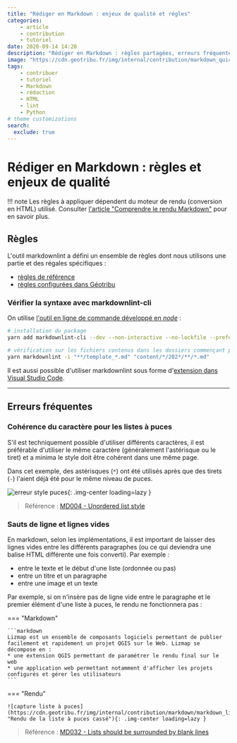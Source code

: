 ```yaml
---
title: "Rédiger en Markdown : enjeux de qualité et régles"
categories:
    - article
    - contribution
    - tutoriel
date: 2020-09-14 14:20
description: "Rédiger en Markdown : règles partagées, erreurs fréquentes et mécanismes de validation."
image: "https://cdn.geotribu.fr/img/internal/contribution/markdown_quick_exemple_rendu.png"
tags:
    - contribuer
    - tutoriel
    - Markdown
    - rédaction
    - HTML
    - lint
    - Python
# theme customizations
search:
  exclude: true
---
```


# Rédiger en Markdown : règles et enjeux de qualité

!!! note
    Les règles à appliquer dépendent du moteur de rendu (conversion en HTML) utilisé. Consulter [l'article "Comprendre le rendu Markdown"](/contribuer/build_site/markdown_engine/#specificites) pour en savoir plus.

## Règles

L'outil markdownlint a défini un ensemble de règles dont nous utilisons une partie et des régales spécifiques :

- [règles de référence](https://github.com/DavidAnson/markdownlint/blob/main/doc/Rules.md)
- [règles configurées dans Géotribu](https://github.com/geotribu/website/blob/master/.markdownlint.json)

### Vérifier la syntaxe avec markdownlint-cli

On utilise [l'outil en ligne de commande développé en _node_](https://github.com/igorshubovych/markdownlint-cli) :

```bash
# installation du package
yarn add markdownlint-cli --dev --non-interactive --no-lockfile --prefer-offline

# vérification sur les fichiers contenus dans les dossiers commençant par '202'
yarn markdownlint -i "**/template_*.md" "content/*/202*/**/*.md"
```

Il est aussi possible d'utiliser markdownlint sous forme d'[extension dans Visual Studio Code](https://marketplace.visualstudio.com/items?itemName=DavidAnson.vscode-markdownlint).

----

## Erreurs fréquentes

### Cohérence du caractère pour les listes à puces

S'il est techniquement possible d'utiliser différents caractères, il est préférable d'utiliser le même caractère (généralement l'astérisque ou le tiret) et a minima le style doit être cohérent dans une même page.

Dans cet exemple, des astérisques (`*`) ont été utilisés après que des tirets (`-`) l'aient déjà été pour le même niveau de puces.

![erreur style puces](https://user-images.githubusercontent.com/1596222/92222985-186a0200-eea0-11ea-9887-21fdbce10080.png "Signalement de l'erreur dans Visual Studio Code"){: .img-center loading=lazy }

> Référence : [MD004 - Unordered list style](https://github.com/DavidAnson/markdownlint/blob/main/doc/Rules.md)

### Sauts de ligne et lignes vides

En markdown, selon les implémentations, il est important de laisser des lignes vides entre les différents paragraphes (ou ce qui deviendra une balise HTML différente une fois converti). Par exemple :

- entre le texte et le début d'une liste (ordonnée ou pas)
- entre un titre et un paragraphe
- entre une image et un texte

Par exemple, si on n'insère pas de ligne vide entre le paragraphe et le premier élément d'une liste à puces, le rendu ne fonctionnera pas :

=== "Markdown"

    ```markdown
    Lizmap est un ensemble de composants logiciels permettant de publier facilement et rapidement un projet QGIS sur le Web. Lizmap se décompose en :
    * une extension QGIS permettant de paramétrer le rendu final sur le web
    * une application web permettant notamment d'afficher les projets configurés et gérer les utilisateurs
    ```

=== "Rendu"

    ![capture liste à puces](https://cdn.geotribu.fr/img/internal/contribution/markdown/markdown_list_broken.png "Rendu de la liste à puces cassé"){: .img-center loading=lazy }

> Référence : [MD032 - Lists should be surrounded by blank lines](https://github.com/DavidAnson/markdownlint/blob/main/doc/Rules.md#md032---lists-should-be-surrounded-by-blank-lines)

<!-- Hyperlinks references -->
[Markdown]: https://daringfireball.net/projects/markdown/
[syntaxe]: https://daringfireball.net/projects/markdown/syntax
[StackEdit]: https://stackedit.io/
[Upmath]: https://upmath.me/
